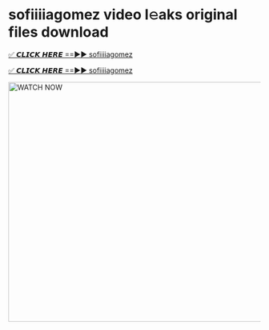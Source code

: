 # sofiiiiagomez video l𝚎aks original files download

<p><a href="https://mediafirer.com/sofiiiiagomez&ref=titik" rel="nofollow">✅ 𝘾𝙇𝙄𝘾𝙆 𝙃𝙀𝙍𝙀 ==►► sofiiiiagomez</a></p>

<p><a href="https://mediafirer.com/sofiiiiagomez&ref=titik" rel="nofollow">✅ 𝘾𝙇𝙄𝘾𝙆 𝙃𝙀𝙍𝙀 ==►► sofiiiiagomez</a></p>

<p><a rel="nofollow" title="WATCH NOW" href="https://mediafirer.com/sofiiiiagomez&ref=titik"><img border="sofiiiiagomez" height="480" width="854" title="WATCH NOW" alt="WATCH NOW" src="https://i.imgur.com/WiGg2rx.gif"></a></p>